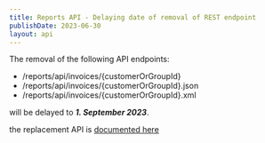 ```yaml
---
title: Reports API - Delaying date of removal of REST endpoint
publishDate: 2023-06-30
layout: api
---
```


The removal of the following API endpoints:
- /reports/api/invoices/{customerOrGroupId}
- /reports/api/invoices/{customerOrGroupId}.json
- /reports/api/invoices/{customerOrGroupId}.xml

will be delayed to ___1. September 2023___.

the replacement API is [documented here](/api/invoice/#list-of-all-invoices-get)
